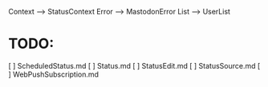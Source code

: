Context --> StatusContext
Error --> MastodonError
List --> UserList

# TODO:

[ ] ScheduledStatus.md
[ ] Status.md
[ ] StatusEdit.md
[ ] StatusSource.md
[ ] WebPushSubscription.md
